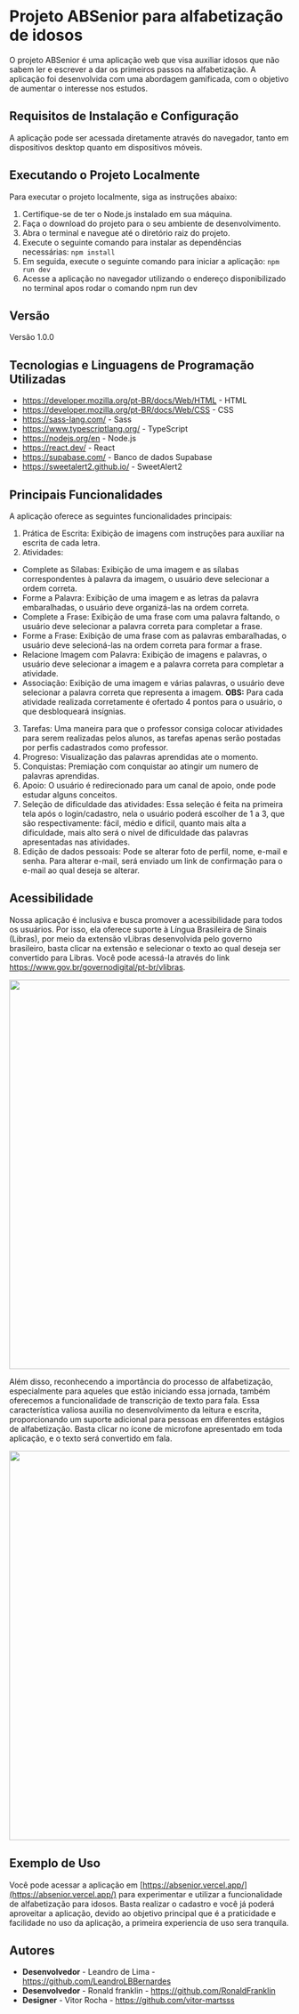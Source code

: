 # Projeto ABSenior para alfabetização de idosos

O projeto ABSenior é uma aplicação web que visa auxiliar idosos que não sabem ler e escrever a dar os primeiros passos na alfabetização. A aplicação foi desenvolvida com uma abordagem gamificada, com o objetivo de aumentar o interesse nos estudos.

## Requisitos de Instalação e Configuração

A aplicação pode ser acessada diretamente através do navegador, tanto em dispositivos desktop quanto em dispositivos móveis.

## Executando o Projeto Localmente

Para executar o projeto localmente, siga as instruções abaixo:

1. Certifique-se de ter o Node.js instalado em sua máquina.
2. Faça o download do projeto para o seu ambiente de desenvolvimento.
3. Abra o terminal e navegue até o diretório raiz do projeto.
4. Execute o seguinte comando para instalar as dependências necessárias:
      `npm install`
5. Em seguida, execute o seguinte comando para iniciar a aplicação:
      `npm run dev`
6. Acesse a aplicação no navegador utilizando o endereço disponibilizado no terminal apos rodar o comando npm run dev

## Versão

Versão 1.0.0

## Tecnologias e Linguagens de Programação Utilizadas

* https://developer.mozilla.org/pt-BR/docs/Web/HTML - HTML
* https://developer.mozilla.org/pt-BR/docs/Web/CSS - CSS
* https://sass-lang.com/ - Sass
* https://www.typescriptlang.org/ - TypeScript
* https://nodejs.org/en - Node.js
* https://react.dev/ - React
* https://supabase.com/ - Banco de dados Supabase
* https://sweetalert2.github.io/ - SweetAlert2

## Principais Funcionalidades

A aplicação oferece as seguintes funcionalidades principais:

1. Prática de Escrita: Exibição de imagens com instruções para auxiliar na escrita de cada letra.
2. Atividades:
 - Complete as Sílabas: Exibição de uma imagem e as sílabas correspondentes à palavra da imagem, o usuário deve selecionar a ordem correta.
 - Forme a Palavra: Exibição de uma imagem e as letras da palavra embaralhadas, o usuário deve organizá-las na ordem correta.
 - Complete a Frase: Exibição de uma frase com uma palavra faltando, o usuário deve selecionar a palavra correta para completar a frase.
 - Forme a Frase: Exibição de uma frase com as palavras embaralhadas, o usuário deve selecioná-las na ordem correta para formar a frase.
 - Relacione Imagem com Palavra: Exibição de imagens e palavras, o usuário deve selecionar a imagem e a palavra correta para completar a atividade.
 - Associação: Exibição de uma imagem e várias palavras, o usuário deve selecionar a palavra correta que representa a imagem.
 **OBS:** Para cada atividade realizada corretamente é ofertado 4 pontos para o usuário, o que desbloqueará insígnias.
3. Tarefas: Uma maneira para que o professor consiga colocar atividades para serem realizadas pelos alunos, as tarefas apenas serão postadas por perfis cadastrados como professor.
4. Progreso: Visualização das palavras aprendidas ate o momento.
5. Conquistas: Premiação com conquistar ao atingir um numero de palavras aprendidas.
6. Apoio: O usuário é redirecionado para um canal de apoio, onde pode estudar alguns conceitos.
7. Seleção de dificuldade das atividades: Essa seleção é feita na primeira tela após o login/cadastro, nela o usuário poderá escolher de 1 a 3, que são respectivamente: fácil, médio e difícil, quanto mais alta a dificuldade, mais alto será o nível de dificuldade das palavras apresentadas nas atividades.
8. Edição de dados pessoais: Pode se alterar foto de perfil, nome, e-mail e senha. Para alterar e-mail, será enviado um link de confirmação para o e-mail ao qual deseja se alterar.

## Acessibilidade

Nossa aplicação é inclusiva e busca promover a acessibilidade para todos os usuários. Por isso, ela oferece suporte à Língua Brasileira de Sinais (Libras), por meio da extensão vLibras desenvolvida pelo governo brasileiro, basta clicar na extensão e selecionar o texto ao qual deseja ser convertido para Libras. Você pode acessá-la através do link https://www.gov.br/governodigital/pt-br/vlibras.

<div align="center">
  <img src="https://tgxaowsodjjnuyqaswdp.supabase.co/storage/v1/object/public/word_images/Libras.png?t=2023-06-25T21%3A06%3A42.221Z" width="700px" />
</div>

Além disso, reconhecendo a importância do processo de alfabetização, especialmente para aqueles que estão iniciando essa jornada, também oferecemos a funcionalidade de transcrição de texto para fala. Essa característica valiosa auxilia no desenvolvimento da leitura e escrita, proporcionando um suporte adicional para pessoas em diferentes estágios de alfabetização. Basta clicar no ícone de microfone apresentado em toda aplicação, e o texto será convertido em fala.

<div align="center">
  <img src="https://tgxaowsodjjnuyqaswdp.supabase.co/storage/v1/object/public/word_images/TextoEmFala.png?t=2023-06-25T21%3A07%3A34.085Z" width="700px" />
</div>

## Exemplo de Uso

Você pode acessar a aplicação em [https://absenior.vercel.app/](https://absenior.vercel.app/) para experimentar e utilizar a funcionalidade de alfabetização para idosos. Basta realizar o cadastro e você já poderá aproveitar a aplicação, devido ao objetivo principal que é a praticidade e facilidade no uso da aplicação, a primeira experiencia de uso sera tranquila.

## Autores

* **Desenvolvedor** - Leandro de Lima - https://github.com/LeandroLBBernardes
* **Desenvolvedor** - Ronald franklin - https://github.com/RonaldFranklin
* **Designer** - Vitor Rocha - https://github.com/vitor-martsss 

